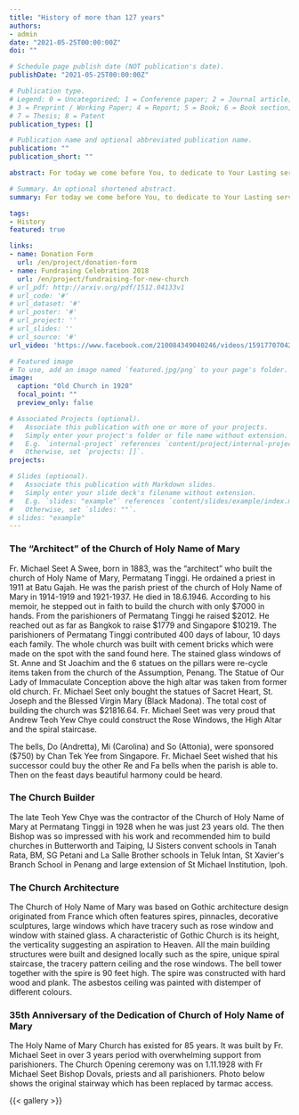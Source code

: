 ```yaml
---
title: "History of more than 127 years"
authors:
- admin
date: "2021-05-25T00:00:00Z"
doi: ""

# Schedule page publish date (NOT publication's date).
publishDate: "2021-05-25T00:00:00Z"

# Publication type.
# Legend: 0 = Uncategorized; 1 = Conference paper; 2 = Journal article;
# 3 = Preprint / Working Paper; 4 = Report; 5 = Book; 6 = Book section;
# 7 = Thesis; 8 = Patent
publication_types: []

# Publication name and optional abbreviated publication name.
publication: ""
publication_short: ""

abstract: For today we come before You, to dedicate to Your Lasting service this house of prayer, this temple of worship, this home of which we are nourished by your word and sacraments.

# Summary. An optional shortened abstract.
summary: For today we come before You, to dedicate to Your Lasting service this house of prayer, this temple of worship, this home of which we are nourished by your word and sacraments.

tags:
- History
featured: true

links:
- name: Donation Form
  url: /en/project/donation-form
- name: Fundrasing Celebration 2018
  url: /en/project/fundraising-for-new-church
# url_pdf: http://arxiv.org/pdf/1512.04133v1
# url_code: '#'
# url_dataset: '#'
# url_poster: '#'
# url_project: ''
# url_slides: ''
# url_source: '#'
url_video: 'https://www.facebook.com/210084349040246/videos/1591770704204930'

# Featured image
# To use, add an image named `featured.jpg/png` to your page's folder.
image:
  caption: "Old Church in 1928"
  focal_point: ""
  preview_only: false

# Associated Projects (optional).
#   Associate this publication with one or more of your projects.
#   Simply enter your project's folder or file name without extension.
#   E.g. `internal-project` references `content/project/internal-project/index.md`.
#   Otherwise, set `projects: []`.
projects:

# Slides (optional).
#   Associate this publication with Markdown slides.
#   Simply enter your slide deck's filename without extension.
#   E.g. `slides: "example"` references `content/slides/example/index.md`.
#   Otherwise, set `slides: ""`.
# slides: "example"
---
```


### The “Architect” of the Church of Holy Name of Mary
Fr. Michael Seet A Swee, born in 1883, was the “architect” who built the church of Holy Name of Mary, Permatang Tinggi. He ordained a priest in 1911 at Batu Gajah. He was the parish priest of the church of Holy Name of Mary in 1914-1919 and 1921-1937. He died in 18.6.1946. According to his memoir, he stepped out in faith to build the church with only $7000 in hands. From the parishioners of Permatang Tinggi he raised $2012. He reached out as far as Bangkok to raise $1779 and Singapore $10219. The parishioners of Permatang Tinggi contributed 400 days of labour, 10 days each family. The whole church was built with cement bricks which were made on the spot with the sand found here. The stained glass windows of St. Anne and St Joachim and the 6 statues on the pillars were re-cycle items taken from the church of the Assumption, Penang. The Statue of Our Lady of Immaculate Conception above the high altar was taken from former old church. Fr. Michael Seet only bought the statues of Sacret Heart, St. Joseph and the Blessed Virgin Mary (Black Madona). The total cost of building the church was $21816.64. Fr. Michael Seet was very proud that Andrew Teoh Yew Chye could construct the Rose Windows, the High Altar and the spiral staircase.

The bells, Do (Andretta), Mi (Carolina) and So (Attonia), were sponsored ($750) by Chan Tek Yee from Singapore. Fr. Michael Seet wished that his successor could buy the other Re and Fa bells when the parish is able to. Then on the feast days beautiful harmony could be heard.

### The Church Builder

The late Teoh Yew Chye was the contractor of the Church of Holy Name of Mary at Permatang Tinggi in 1928 when he was just 23 years old. The then Bishop was so impressed with his work and recommended him to build churches in Butterworth and Taiping, IJ Sisters convent schools in Tanah Rata, BM, SG Petani and La Salle Brother schools in Teluk Intan, St Xavier's Branch School in Penang and large extension of St Michael Institution, Ipoh.


### The Church Architecture
The Church of Holy Name of Mary was based on Gothic architecture design originated from France which often features spires, pinnacles, decorative sculptures, large windows which have tracery such as rose window and window with stained glass. A characteristic of Gothic Church is its height, the verticality suggesting an aspiration to Heaven. All the main building structures were built and designed locally such as the spire, unique spiral staircase, the tracery pattern ceiling and the rose windows. The bell tower together with the spire is 90 feet high. The spire was constructed with hard wood and plank. The asbestos ceiling was painted with distemper of different colours.


### 35th Anniversary of the Dedication of Church of Holy Name of Mary
The Holy Name of Mary Church has existed for 85 years. It was built by Fr. Michael Seet in over 3 years period with overwhelming support from parishioners. The Church Opening ceremony was on 1.11.1928 with Fr Michael Seet Bishop Dovals, priests and all parishioners. Photo below shows the original stairway which has been replaced by tarmac access.


{{< gallery >}}
